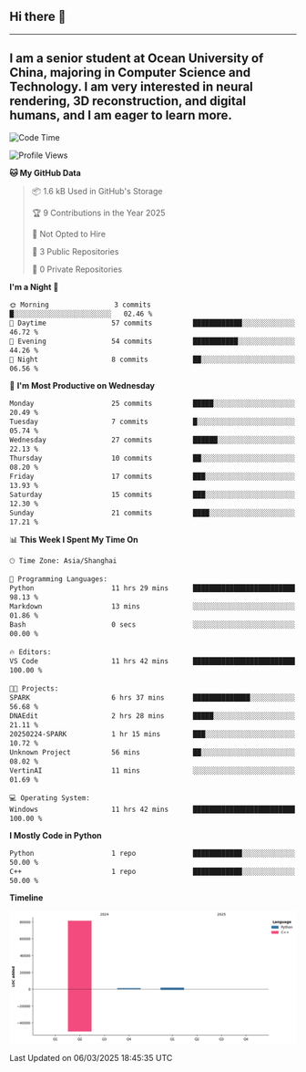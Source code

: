 ## Hi there 👋
---
I am a senior student at Ocean University of China, majoring in Computer Science and Technology. I am very interested in neural rendering, 3D reconstruction, and digital humans, and I am eager to learn more.
---
<!--START_SECTION:waka-->
![Code Time](http://img.shields.io/badge/Code%20Time-109%20hrs%2014%20mins-blue)

![Profile Views](http://img.shields.io/badge/Profile%20Views-1-blue)

**🐱 My GitHub Data** 

> 📦 1.6 kB Used in GitHub's Storage 
 > 
> 🏆 9 Contributions in the Year 2025
 > 
> 🚫 Not Opted to Hire
 > 
> 📜 3 Public Repositories 
 > 
> 🔑 0 Private Repositories 
 > 
**I'm a Night 🦉** 

```text
🌞 Morning                3 commits           █░░░░░░░░░░░░░░░░░░░░░░░░   02.46 % 
🌆 Daytime                57 commits          ████████████░░░░░░░░░░░░░   46.72 % 
🌃 Evening                54 commits          ███████████░░░░░░░░░░░░░░   44.26 % 
🌙 Night                  8 commits           ██░░░░░░░░░░░░░░░░░░░░░░░   06.56 % 
```
📅 **I'm Most Productive on Wednesday** 

```text
Monday                   25 commits          █████░░░░░░░░░░░░░░░░░░░░   20.49 % 
Tuesday                  7 commits           █░░░░░░░░░░░░░░░░░░░░░░░░   05.74 % 
Wednesday                27 commits          ██████░░░░░░░░░░░░░░░░░░░   22.13 % 
Thursday                 10 commits          ██░░░░░░░░░░░░░░░░░░░░░░░   08.20 % 
Friday                   17 commits          ███░░░░░░░░░░░░░░░░░░░░░░   13.93 % 
Saturday                 15 commits          ███░░░░░░░░░░░░░░░░░░░░░░   12.30 % 
Sunday                   21 commits          ████░░░░░░░░░░░░░░░░░░░░░   17.21 % 
```


📊 **This Week I Spent My Time On** 

```text
🕑︎ Time Zone: Asia/Shanghai

💬 Programming Languages: 
Python                   11 hrs 29 mins      █████████████████████████   98.13 % 
Markdown                 13 mins             ░░░░░░░░░░░░░░░░░░░░░░░░░   01.86 % 
Bash                     0 secs              ░░░░░░░░░░░░░░░░░░░░░░░░░   00.00 % 

🔥 Editors: 
VS Code                  11 hrs 42 mins      █████████████████████████   100.00 % 

🐱‍💻 Projects: 
SPARK                    6 hrs 37 mins       ██████████████░░░░░░░░░░░   56.68 % 
DNAEdit                  2 hrs 28 mins       █████░░░░░░░░░░░░░░░░░░░░   21.11 % 
20250224-SPARK           1 hr 15 mins        ███░░░░░░░░░░░░░░░░░░░░░░   10.72 % 
Unknown Project          56 mins             ██░░░░░░░░░░░░░░░░░░░░░░░   08.02 % 
VertinAI                 11 mins             ░░░░░░░░░░░░░░░░░░░░░░░░░   01.69 % 

💻 Operating System: 
Windows                  11 hrs 42 mins      █████████████████████████   100.00 % 
```

**I Mostly Code in Python** 

```text
Python                   1 repo              ████████████░░░░░░░░░░░░░   50.00 % 
C++                      1 repo              ████████████░░░░░░░░░░░░░   50.00 % 
```



**Timeline**

![Lines of Code chart](https://raw.githubusercontent.com/polaris-cyy/polaris-cyy/main/assets/bar_graph.png)


 Last Updated on 06/03/2025 18:45:35 UTC
<!--END_SECTION:waka-->

